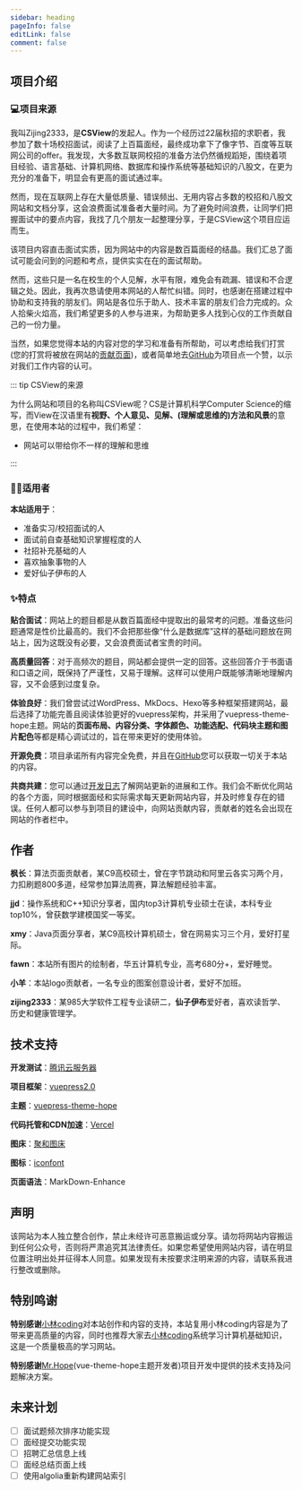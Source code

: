 ```yaml
---
sidebar: heading
pageInfo: false
editLink: false
comment: false
---
```




## 项目介绍

### 💻项目来源

我叫Zijing2333，是**CSView**的发起人。作为一个经历过22届秋招的求职者，我参加了数十场校招面试，阅读了上百篇面经，最终成功拿下了像字节、百度等互联网公司的offer。我发现，大多数互联网校招的准备方法仍然循规蹈矩，围绕着项目经验、语言基础、计算机网络、数据库和操作系统等基础知识的八股文，在更为充分的准备下，明显会有更高的面试通过率。

然而，现在互联网上存在大量低质量、错误频出、无用内容占多数的校招和八股文网站和文档分享，这会浪费面试准备者大量时间。为了避免时间浪费，让同学们把握面试中的要点内容，我找了几个朋友一起整理分享，于是CSView这个项目应运而生。

该项目内容直击面试实质，因为网站中的内容是数百篇面经的结晶。我们汇总了面试可能会问到的问题和考点，提供实实在在的面试帮助。

然而，这些只是一名在校生的个人见解，水平有限，难免会有疏漏、错误和不合逻辑之处。因此，我再次恳请使用本网站的人帮忙纠错。同时，也感谢在搭建过程中协助和支持我的朋友们。网站是各位乐于助人、技术丰富的朋友们合力完成的。众人拾柴火焰高，我们希望更多的人参与进来，为帮助更多人找到心仪的工作贡献自己的一份力量。

当然，如果您觉得本站的内容对您的学习和准备有所帮助，可以考虑给我们打赏(您的打赏将被放在网站的[贡献页面](https://www.csview.cn/website-contribution))，或者简单地去[GitHub](https://github.com/zijing2333/CSView)为项目点一个赞，以示对我们工作内容的认可。



::: tip CSView的来源

为什么网站和项目的名称叫CSView呢？CS是计算机科学Computer Science的缩写，而View在汉语里有**视野、个人意见、见解、(理解或思维的)方法和风景**的意思，在使用本站的过程中，我们希望：

- 网站可以带给你不一样的理解和思维

:::

### 🧑‍💻适用者

**本站适用于**：

- 准备实习/校招面试的人
- 面试前自查基础知识掌握程度的人
- 社招补充基础的人
- 喜欢抽象事物的人
- 爱好仙子伊布的人


### ✨特点

**贴合面试**：网站上的题目都是从数百篇面经中提取出的最常考的问题。准备这些问题通常是性价比最高的。我们不会把那些像“什么是数据库”这样的基础问题放在网站上，因为这既没有必要，又会浪费面试者宝贵的时间。

**高质量回答**：对于高频次的题目，网站都会提供一定的回答。这些回答介于书面语和口语之间，既保持了严谨性，又易于理解。这样可以使用户既能够清晰地理解内容，又不会感到过度复杂。

**体验良好**：我们曾尝试过WordPress、MkDocs、Hexo等多种框架搭建网站，最后选择了功能完善且阅读体验更好的vuepress架构，并采用了vuepress-theme-hope主题。网站的**页面布局、内容分类、字体颜色、功能选配、代码块主题和图片配色**等都是精心调试过的，旨在带来更好的使用体验。

**开源免费**：项目承诺所有内容完全免费，并且在[GitHub](https://github.com/zijing2333/CSView)您可以获取一切关于本站的内容。

**共商共建**：您可以通过[开发日志](https://www.csview.cn/development-log)了解网站更新的进展和工作。我们会不断优化网站的各个方面，同时根据面经和实际需求每天更新网站内容，并及时修复存在的错误。任何人都可以参与到项目的建设中，向网站贡献内容，贡献者的姓名会出现在网站的作者栏中。




## 作者

**枫长**：算法页面贡献者，某C9高校硕士，曾在字节跳动和阿里云各实习两个月，力扣刷题800多道，经常参加算法周赛，算法解题经验丰富。

**jjd**：操作系统和C++知识分享者，国内top3计算机专业硕士在读，本科专业top10%，曾获数学建模国奖一等奖。

**xmy**：Java页面分享者，某C9高校计算机硕士，曾在网易实习三个月，爱好打星际。

**fawn**：本站所有图片的绘制者，华五计算机专业，高考680分+，爱好睡觉。

**小羊**：本站logo贡献者，一名专业的图案创意设计者，爱好不加班。

**zijing2333**：某985大学软件工程专业读研二，**仙子伊布**爱好者，喜欢读哲学、历史和健康管理学。

## 技术支持

**开发测试**：[腾讯云服务器](https://github.com/zijing2333/CSView)

**项目框架**：[vuepress2.0](https://v2.vuepress.vuejs.org/)

**主题**：[vuepress-theme-hope](https://theme-hope.vuejs.press/)

**代码托管和CDN加速**：[Vercel](https://vercel.com/)

**图床**：[聚和图床](https://www.superbed.cn/)

**图标**：[iconfont](https://www.iconfont.cn/)

**页面语法**：MarkDown-Enhance



## 声明

该网站为本人独立整合创作，禁止未经许可恶意搬运或分享。请勿将网站内容搬运到任何公众号，否则将严肃追究其法律责任。如果您希望使用网站内容，请在明显位置注明出处并征得本人同意。如果发现有未按要求注明来源的内容，请联系我进行整改或删除。

## 特别鸣谢

**特别感谢**[小林coding](https://xiaolincoding.com/)对本站创作和内容的支持，本站复用小林coding内容是为了带来更高质量的内容，同时也推荐大家去[小林coding](https://xiaolincoding.com/)系统学习计算机基础知识，这是一个质量极高的学习网站。

**特别感谢**[Mr.Hope](https://mrhope.site/)(vue-theme-hope主题开发者)项目开发中提供的技术支持及问题解决方案。

## 未来计划

- [ ] 面试题频次排序功能实现
- [ ] 面经提交功能实现
- [ ] 招聘汇总信息上线
- [ ] 面经总结页面上线
- [ ] 使用algolia重新构建网站索引
